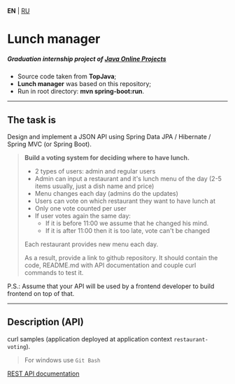 **EN** | [RU](README.md)

Lunch manager
===============================

##### Graduation internship project of [Java Online Projects](https://javaops.ru/view/topjava)
- Source code taken from **TopJava**;
- **Lunch manager** was based on this repository;
- Run in root directory: **mvn spring-boot:run**.

-----

## The task is
Design and implement a JSON API using  Spring Data JPA / Hibernate / Spring MVC (or Spring Boot).

>**Build a voting system for deciding where to have lunch.**
>* 2 types of users: admin and regular users
>* Admin can input a restaurant and it's lunch menu of the day (2-5 items usually, just a dish name and price)
>* Menu changes each day (admins do the updates)
>* Users can vote on which restaurant they want to have lunch at
>* Only one vote counted per user
>* If user votes again the same day:
>   - If it is before 11:00 we assume that he changed his mind.
>   - If it is after 11:00 then it is too late, vote can't be changed
>
>Each restaurant provides new menu each day.
> 
>As a result, provide a link to github repository. It should contain the code, README.md with API documentation and couple curl commands to test it.

P.S.: Assume that your API will be used by a frontend developer to build frontend on top of that.

-----

## Description (API)

curl samples (application deployed at application context `restaurant-voting`).
> For windows use `Git Bash`

[REST API documentation](http://localhost:8080/restaurant-voting/swagger-ui.html)